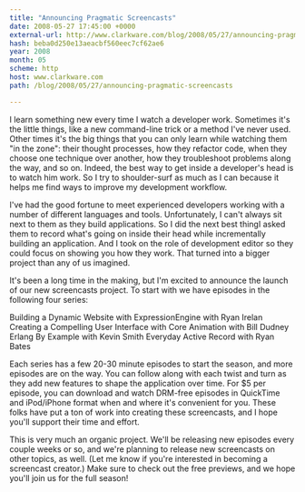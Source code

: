 ```yaml
---
title: "Announcing Pragmatic Screencasts"
date: 2008-05-27 17:45:00 +0000
external-url: http://www.clarkware.com/blog/2008/05/27/announcing-pragmatic-screencasts
hash: beba0d250e13aeacbf560eec7cf62ae6
year: 2008
month: 05
scheme: http
host: www.clarkware.com
path: /blog/2008/05/27/announcing-pragmatic-screencasts

---
```


I learn something new every time I watch a developer work.  Sometimes it's the little things, like a new command-line trick or a method I've never used.  Other times it's the big things that you can only learn while watching them "in the zone": their thought processes, how they refactor code, when they choose one technique over another, how they troubleshoot problems along the way, and so on.  Indeed, the best way to get inside a developer's head is to watch him work.  So I try to shoulder-surf as much as I can because it helps me find ways to improve my development workflow.




I've had the good fortune to meet experienced developers working with a number
of different languages and tools. Unfortunately, I can't always sit next to
them as they build applications. So I did the next best thingI asked
them to record what's going on inside their head while incrementally building
an application. And I took on the role of development editor so they could
focus on showing you how they work. That turned into a bigger project than any
of us imagined.




It's been a long time in the making, but I'm excited to announce the launch of
our new screencasts project. To start with we have episodes in the following
four series:




Building a Dynamic Website with ExpressionEngine with Ryan Irelan
Creating a Compelling User Interface with Core Animation with Bill Dudney
Erlang By Example with Kevin Smith
Everyday Active Record with Ryan Bates



Each series has a few 20-30 minute episodes to start the season, and more
episodes are on the way. You can follow along with each twist and turn as they
add new features to shape the application over time. For $5 per episode, you
can download and watch DRM-free episodes in QuickTime and iPod/iPhone format
when and where it's convenient for you. These folks have put a ton of work
into creating these screencasts, and I hope you'll support their time and effort.




This is very much an organic project. We'll be releasing new episodes every
couple weeks or so, and we're planning to release new screencasts on other
topics, as well.  (Let me know if you're interested in becoming a screencast creator.)  Make sure to check out the free previews, and we hope you'll
join us for the full season!
